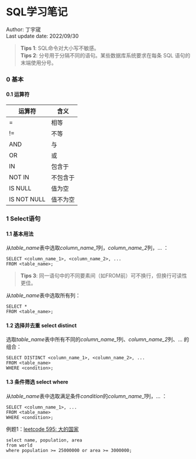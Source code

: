 # SQL学习笔记
Author: 丁宇宬   
Last update date: 2022/09/30

>**Tips 1**: SQL命令对大小写不敏感。  
>**Tips 2**: 分号用于分隔不同的语句。某些数据库系统要求在每条 SQL 语句的末端使用分号。    

### 0 **基本**
#### 0.1 运算符
|运算符|含义|
|---|---|
|=|相等|    
|!=|不等|
|AND|与|
|OR|或|   
|IN|包含于|
|NOT IN|不包含于|
|IS NULL|值为空|
|IS NOT NULL|值不为空|
### 1 **Select语句**    
#### 1.1 基本用法   
从*table_name*表中选取*column_name_1*列，*column_name_2*列，... ：
```
SELECT <column_name_1>, <column_name_2>, ...
FROM <table_name>;
```
>**Tips 3**: 同一语句中的不同要素间（如FROM前）可不换行，但换行可读性更佳。   
 
从*table_name*表中选取所有列：   
```
SELECT *
FROM <table_name>;
```    
#### 1.2 选择并去重 select distinct   
选取*table_name*表中所有不同的*column_name_1*列、*column_name_2*列、... 的组合：   
```
SELECT DISTINCT <column_name_1>, <column_name_2>, ...
FROM <table_name>
WHERE <condition>;
```
#### 1.3 条件筛选 select where   
从*table_name*表中选取满足条件*condition*的*column_name_1*列，... ：   
```
SELECT <column_name_1>, ...
FROM <table_name>
WHERE <condition>;
```
例题1：[leetcode 595: 大的国家](https://leetcode.cn/problems/big-countries/)   
```
select name, population, area 
from world
where population >= 25000000 or area >= 3000000;
```

